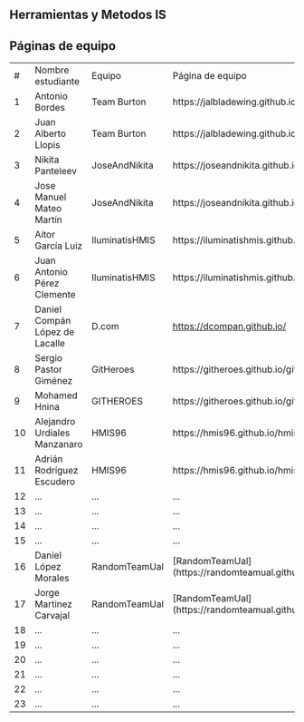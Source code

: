 ## Herramientas y Metodos IS

## Páginas de equipo

<table>
<tr> <td>#</td> <td>Nombre estudiante</td> <td>Equipo</td><td> Página de equipo </td></tr>
<tr> <td>1</td> <td>Antonio Bordes</td> <td>Team Burton</td> <td>https://jalbladewing.github.io/TeamBurton/</td> </tr>
<tr> <td>2</td> <td>Juan Alberto Llopis</td> <td>Team Burton</td> <td>https://jalbladewing.github.io/TeamBurton/</td> </tr>
<tr> <td>3</td> <td>Nikita Panteleev</td> <td>JoseAndNikita</td> <td>https://joseandnikita.github.io/hmis2017/</td> </tr>
<tr> <td>4</td> <td>Jose Manuel Mateo Martín</td> <td>JoseAndNikita</td> <td>https://joseandnikita.github.io/hmis2017/</td> </tr>
<tr> <td>5</td> <td>Aitor García Luiz</td> <td>IluminatisHMIS</td> <td>https://iluminatishmis.github.io/</td> </tr>
<tr> <td>6</td> <td>Juan Antonio Pérez Clemente </td> <td>IluminatisHMIS</td> <td>https://iluminatishmis.github.io/</td> </tr>
<tr> <td>7</td> <td>Daniel Compán López de Lacalle</td> <td>D.com</td> <td><a href="https://dcompan.github.io/">https://dcompan.github.io/</a></td> </tr>
<tr> <td>8</td> <td>Sergio Pastor Giménez</td> <td>GitHeroes</td> <td>https://githeroes.github.io/githeroes/</td> </tr>
<tr> <td>9</td> <td>Mohamed Hnina </td> <td>GITHEROES</td> <td>https://githeroes.github.io/githeroes/</td> </tr>
<tr> <td>10</td> <td>Alejandro Urdiales Manzanaro</td> <td>HMIS96</td> <td>https://hmis96.github.io/hmis96/</td> </tr>
<tr> <td>11</td> <td>Adrián Rodríguez Escudero</td> <td>HMIS96</td> <td>https://hmis96.github.io/hmis96/</td> </tr>
<tr> <td>12</td> <td>... </td> <td>... </td> <td>...</td> </tr>
<tr> <td>13</td> <td>... </td> <td>... </td> <td>...</td> </tr>
<tr> <td>14</td> <td>... </td> <td>... </td> <td>...</td> </tr>
<tr> <td>15</td> <td>... </td> <td>... </td> <td>...</td> </tr>
<tr> <td>16</td> <td>Daniel López Morales</td> <td>RandomTeamUal</td> <td>[RandomTeamUal](https://randomteamual.github.io/)</td> </tr>
<tr> <td>17</td> <td>Jorge Martinez Carvajal</td><td>RandomTeamUal</td><td>[RandomTeamUal](https://randomteamual.github.io/)</td></tr>
<tr> <td>18</td> <td>... </td> <td>... </td> <td>...</td> </tr>
<tr> <td>19</td> <td>... </td> <td>... </td> <td>...</td> </tr>
<tr> <td>20</td> <td>... </td> <td>... </td> <td>...</td> </tr>
<tr> <td>21</td> <td>... </td> <td>... </td> <td>...</td> </tr>
<tr> <td>22</td> <td>... </td> <td>... </td> <td>...</td> </tr>
<tr> <td>23</td> <td>... </td> <td>... </td> <td>...</td> </tr>
</table>
